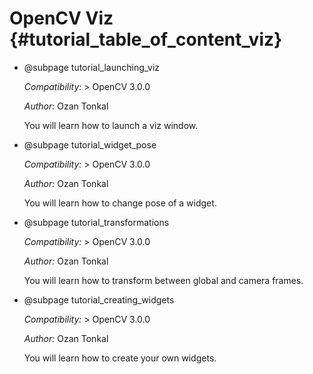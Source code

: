 OpenCV Viz {#tutorial_table_of_content_viz}
==========

-   @subpage tutorial_launching_viz

    *Compatibility:* \> OpenCV 3.0.0

    *Author:* Ozan Tonkal

    You will learn how to launch a viz window.

-   @subpage tutorial_widget_pose

    *Compatibility:* \> OpenCV 3.0.0

    *Author:* Ozan Tonkal

    You will learn how to change pose of a widget.

-   @subpage tutorial_transformations

    *Compatibility:* \> OpenCV 3.0.0

    *Author:* Ozan Tonkal

    You will learn how to transform between global and camera frames.

-   @subpage tutorial_creating_widgets

    *Compatibility:* \> OpenCV 3.0.0

    *Author:* Ozan Tonkal

    You will learn how to create your own widgets.
